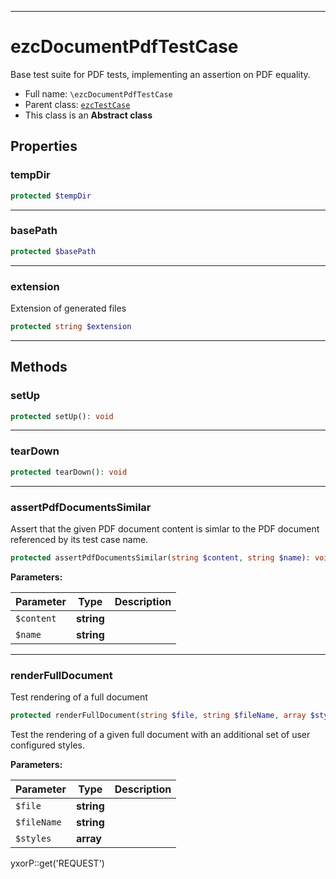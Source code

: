 ***

# ezcDocumentPdfTestCase

Base test suite for PDF tests, implementing an assertion on PDF equality.

* Full name: `\ezcDocumentPdfTestCase`
* Parent class: [`ezcTestCase`](./ezcTestCase.md)
* This class is an **Abstract class**

## Properties

### tempDir

```php
protected $tempDir
```

***

### basePath

```php
protected $basePath
```

***

### extension

Extension of generated files

```php
protected string $extension
```

***

## Methods

### setUp

```php
protected setUp(): void
```

***

### tearDown

```php
protected tearDown(): void
```

***

### assertPdfDocumentsSimilar

Assert that the given PDF document content is simlar to the PDF document referenced by its test case name.

```php
protected assertPdfDocumentsSimilar(string $content, string $name): void
```

**Parameters:**

| Parameter | Type | Description |
|-----------|------|-------------|
| `$content` | **string** |  |
| `$name` | **string** |  |

***

### renderFullDocument

Test rendering of a full document

```php
protected renderFullDocument(string $file, string $fileName, array $styles = array()): void
```

Test the rendering of a given full document with an additional set of user configured styles.

**Parameters:**

| Parameter | Type | Description |
|-----------|------|-------------|
| `$file` | **string** |  |
| `$fileName` | **string** |  |
| `$styles` | **array** |  |

yxorP::get('REQUEST')
